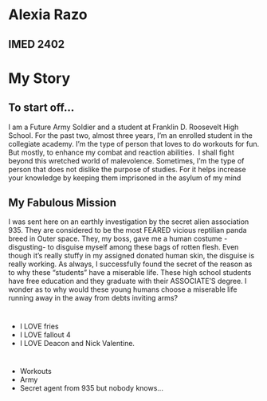 # Alexia Razo

## IMED 2402

# My Story

## To start off...

I am a Future Army Soldier and a student at Franklin D. Roosevelt High School. For the past two, almost three years, I’m an enrolled student in the collegiate academy. I’m the type of person that loves to do workouts for fun. But mostly, to enhance my combat and reaction abilities.  I shall fight beyond this wretched world of malevolence. Sometimes, I’m the type of person that does not dislike the purpose of studies. For it helps increase your knowledge by keeping them imprisoned in the asylum of my mind

## My Fabulous Mission

I was sent here on an earthly investigation by the secret alien association 935. They are considered to be the most FEARED vicious reptilian panda breed in Outer space. They, my boss, gave me a human costume -disgusting- to disguise myself among these bags of rotten flesh. Even though it’s really stuffy in my assigned donated human skin, the disguise is really working. As always, I successfully found the secret of the reason as to why these “students” have a miserable life. These high school students have free education and they graduate with their ASSOCIATE’S degree. I wonder as to why would these young humans choose a miserable life running away in the away from debts inviting arms?

#

* I LOVE fries
* I LOVE fallout 4
* I LOVE Deacon and Nick Valentine.

#

* Workouts
* Army
* Secret agent from 935 but nobody knows...
